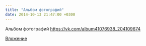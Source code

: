 ```yaml
---
title: "Альбом фотографий"
date: 2014-10-13 21:47:00 +0300
---
```


Альбом фотографий
https://vk.com/album41076938_204109674

[Вложение](https://vk.com/album41076938_204109674)
